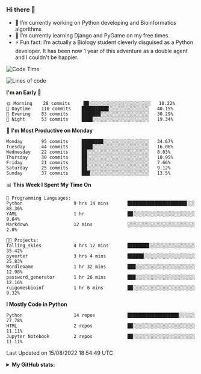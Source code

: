 ### Hi there 👋

- 🔭 I’m currently working on Python developing and Bioinformatics algorithms
- 🌱 I’m currently learning Django and PyGame on my free times.
- ⚡ Fun fact: I’m actually a Biology student cleverly disguised as a Python developer. It has been now 1 year of this adventure as a double agent and I couldn't be happier.


<!--START_SECTION:waka-->
![Code Time](http://img.shields.io/badge/Code%20Time-7%20hrs%2020%20mins-blue)

![Lines of code](https://img.shields.io/badge/From%20Hello%20World%20I%27ve%20Written-723%20Thousand%20lines%20of%20code-blue)

**I'm an Early 🐤** 

```text
🌞 Morning    28 commits     ██░░░░░░░░░░░░░░░░░░░░░░░   10.22% 
🌆 Daytime    110 commits    ██████████░░░░░░░░░░░░░░░   40.15% 
🌃 Evening    83 commits     ███████░░░░░░░░░░░░░░░░░░   30.29% 
🌙 Night      53 commits     ████░░░░░░░░░░░░░░░░░░░░░   19.34%

```
📅 **I'm Most Productive on Monday** 

```text
Monday       95 commits     ████████░░░░░░░░░░░░░░░░░   34.67% 
Tuesday      44 commits     ████░░░░░░░░░░░░░░░░░░░░░   16.06% 
Wednesday    22 commits     ██░░░░░░░░░░░░░░░░░░░░░░░   8.03% 
Thursday     30 commits     ██░░░░░░░░░░░░░░░░░░░░░░░   10.95% 
Friday       21 commits     ██░░░░░░░░░░░░░░░░░░░░░░░   7.66% 
Saturday     25 commits     ██░░░░░░░░░░░░░░░░░░░░░░░   9.12% 
Sunday       37 commits     ███░░░░░░░░░░░░░░░░░░░░░░   13.5%

```


📊 **This Week I Spent My Time On** 

```text
💬 Programming Languages: 
Python                   9 hrs 14 mins       ██████████████████████░░░   88.36% 
YAML                     1 hr                ██░░░░░░░░░░░░░░░░░░░░░░░   9.64% 
Markdown                 12 mins             ░░░░░░░░░░░░░░░░░░░░░░░░░   2.0%

🐱‍💻 Projects: 
falling_skies            4 hrs 12 mins       ████████░░░░░░░░░░░░░░░░░   35.42% 
pyverter                 3 hrs 4 mins        ██████░░░░░░░░░░░░░░░░░░░   25.83% 
WordleGame               1 hr 32 mins        ███░░░░░░░░░░░░░░░░░░░░░░   12.98% 
password_generator       1 hr 26 mins        ███░░░░░░░░░░░░░░░░░░░░░░   12.16% 
ruigomesbioinf           1 hr 6 mins         ██░░░░░░░░░░░░░░░░░░░░░░░   9.32%

```

**I Mostly Code in Python** 

```text
Python                   14 repos            ███████████████████░░░░░░   77.78% 
HTML                     2 repos             ██░░░░░░░░░░░░░░░░░░░░░░░   11.11% 
Jupyter Notebook         2 repos             ██░░░░░░░░░░░░░░░░░░░░░░░   11.11%

```



 Last Updated on 15/08/2022 18:54:49 UTC
<!--END_SECTION:waka-->



<details>
  <summary> <b> My GitHub stats: </b> </summary>
  <br>
  <p align = "center">
    <img src = "https://github-readme-stats.vercel.app/api?username=ruigomesbioinf&show_icons=true"/>
  </p>
</details>

<!--
**ruigomesbioinf/ruigomesbioinf** is a ✨ _special_ ✨ repository because its `README.md` (this file) appears on your GitHub profile.
-->
